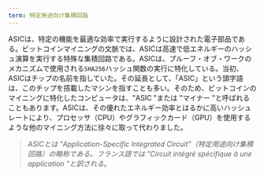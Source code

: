 ```yaml
---
term: 特定用途向け集積回路
---
```

ASICは、特定の機能を最適な効率で実行するように設計された電子部品である。ビットコインマイニングの文脈では、ASICは高速で低エネルギーのハッシュ演算を実行する特殊な集積回路である。ASICは、プルーフ・オブ・ワークのメカニズムで使用される`SHA256`ハッシュ関数の実行に特化している。当初、ASICはチップの名前を指していた。その延長として、「ASIC」という頭字語は、このチップを搭載したマシンを指すことも多い。そのため、ビットコインのマイニングに特化したコンピュータは、"ASIC "または "マイナー "と呼ばれることもあります。ASICは、その優れたエネルギー効率とはるかに高いハッシュレートにより、プロセッサ（CPU）やグラフィックカード（GPU）を使用するような他のマイニング方法に徐々に取って代わりました。

> *ASICとは "Application-Specific Integrated Circuit"（特定用途向け集積回路）の略称である。フランス語では "Circuit intégré spécifique à une application "と訳される*。